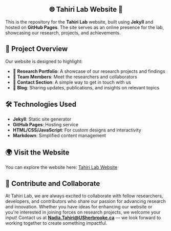 <h2  align="center"> 🌐 Tahiri Lab Website 🌳</h2>

This is the repository for the **Tahiri Lab** website, built using **Jekyll** and hosted on **GitHub Pages**. The site serves as an online presence for the lab, showcasing our research, projects, and achievements.

## 🚀 Project Overview

Our website is designed to highlight:

- 💼 **Research Portfolio**: A showcase of our research projects and findings
- 📄 **Team Members**: Meet the researchers and collaborators
- 📧 **Contact Section**: A simple way to get in touch with us
- 📝 **Blog**: Sharing updates, publications, and insights on relevant topics


## 🛠️ Technologies Used

- **Jekyll**: Static site generator
- **GitHub Pages**: Hosting service
- **HTML/CSS/JavaScript**: For custom designs and interactivity
- **Markdown**: Simplified content management

## 🌍 Visit the Website

You can explore the website here: [Tahiri Lab Website](https://tahirinadia.github.io/)

## 🤝 Contribute and Collaborate

At Tahiri Lab, we are always excited to collaborate with fellow researchers, developers, and contributors who share our passion for advancing research and innovation. Whether you have ideas for enhancing our website or you're interested in joining forces on research projects, we welcome your input! Contact us at **Nadia.Tahiri@USherbrooke.ca** — we look forward to working together to create something impactful.
